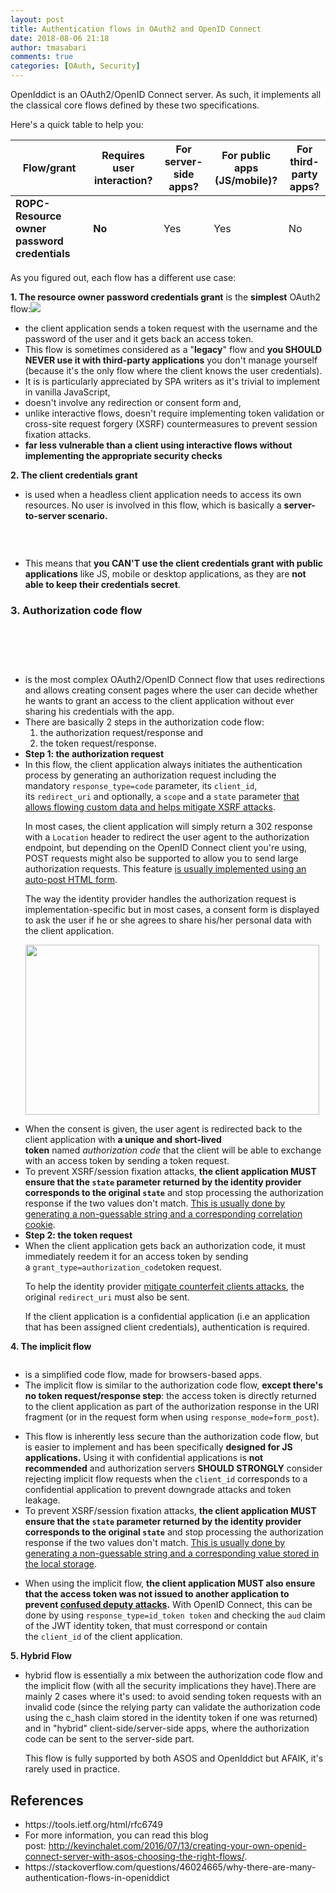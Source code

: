 ```yaml
---
layout: post
title: Authentication flows in OAuth2 and OpenID Connect
date: 2018-08-06 21:18
author: tmasabari
comments: true
categories: [OAuth, Security]
---
```

OpenIddict is an OAuth2/OpenID Connect server. As such, it implements all the classical core flows defined by these two specifications.

Here's a quick table to help you:
<table style="height: 196px;">
<thead>
<tr style="height: 56px;">
<th style="height: 56px;">Flow/grant</th>
<th style="height: 56px;">Requires user interaction?</th>
<th style="height: 56px;">For server-side apps?</th>
<th style="height: 56px;">For public apps (JS/mobile)?</th>
<th style="height: 56px;">For third-party apps?</th>
</tr>
</thead>
<tbody>
<tr style="height: 56px;">
<td style="height: 56px;"><strong>ROPC- Resource owner password credentials</strong></td>
<td style="height: 56px;"><strong>No</strong></td>
<td style="height: 56px;">Yes</td>
<td style="height: 56px;">Yes</td>
<td style="height: 56px;">No</td>
</tr>
<tr style="height: 28px;">
<td style="height: 28px;"><strong>Client credentials</strong></td>
<td style="height: 28px;"><strong>No</strong></td>
<td style="height: 28px;">Yes</td>
<td style="height: 28px;">No</td>
<td style="height: 28px;">Yes</td>
</tr>
<tr style="height: 28px;">
<td style="height: 28px;">Authorization code</td>
<td style="height: 28px;">Yes</td>
<td style="height: 28px;">Yes</td>
<td style="height: 28px;">Yes</td>
<td style="height: 28px;">Yes</td>
</tr>
<tr style="height: 28px;">
<td style="height: 28px;">Implicit</td>
<td style="height: 28px;">Yes</td>
<td style="height: 28px;">No</td>
<td style="height: 28px;">Yes</td>
<td style="height: 28px;">Yes</td>
</tr>
</tbody>
</table>
As you figured out, each flow has a different use case:

<strong>1. The resource owner password credentials grant</strong> is the <strong>simplest</strong> OAuth2 flow:<img src="https://kevinchalet.com/2016/07/13/creating-your-own-openid-connect-server-with-asos-choosing-the-right-flows/resource-owner-password-flow.png" />
<ul>
 	<li>the client application sends a token request with the username and the password of the user and it gets back an access token.</li>
 	<li>This flow is sometimes considered as a "<strong>legacy</strong>" flow and <strong>you SHOULD NEVER use it with third-party applications</strong> you don't manage yourself (because it's the only flow where the client knows the user credentials).</li>
 	<li>It is is particularly appreciated by SPA writers as it's trivial to implement in vanilla JavaScript,</li>
 	<li>doesn't involve any redirection or consent form and,</li>
 	<li>unlike interactive flows, doesn't require implementing token validation or cross-site request forgery (XSRF) countermeasures to prevent session fixation attacks.</li>
 	<li><strong>far less vulnerable than a client using interactive flows without implementing the appropriate security checks</strong></li>
</ul>
<strong>2. The client credentials grant</strong>
<ul>
 	<li>is used when a headless client application needs to access its own resources. No user is involved in this flow, which is basically a <strong><strong><strong>server-to-server scenario.</strong></strong></strong></li>
</ul>
&nbsp;
<p id="JCUzEfp"><img class="alignnone size-full wp-image-1665 " src="/wp-content/uploads/2018/08/img_5b686d6f6fdee.png" alt="" /></p>

<ul>
 	<li>This means that <strong>you CAN'T use the client credentials grant with public applications</strong> like JS, mobile or desktop applications, as they are <strong>not able to keep their credentials secret</strong>.</li>
</ul>
<h3 id="Authorization-code-flow">3. Authorization code flow</h3>
&nbsp;
<p id="mEjzzps"><img class="size-full wp-image-1669 aligncenter" src="/wp-content/uploads/2018/08/img_5b698ff72c339.png" alt="" /></p>
&nbsp;
<ul>
 	<li>is the most complex OAuth2/OpenID Connect flow that uses redirections and allows creating consent pages where the user can decide whether he wants to grant an access to the client application without ever sharing his credentials with the app.</li>
 	<li>There are basically 2 steps in the authorization code flow:
<ol>
 	<li>the authorization request/response and</li>
 	<li>the token request/response.</li>
</ol>
</li>
 	<li><strong>Step 1: the authorization request</strong></li>
 	<li>In this flow, the client application always initiates the authentication process by generating an authorization request including the mandatory <code>response_type=code</code> parameter, its <code>client_id</code>, its <code>redirect_uri</code> and optionally, a <code>scope</code> and a <code>state</code> parameter <a href="http://openid.net/specs/openid-connect-core-1_0.html#AuthRequest" target="_blank" rel="external noopener">that allows flowing custom data and helps mitigate XSRF attacks</a>.
<div class="note tip">

In most cases, the client application will simply return a 302 response with a <code>Location</code> header to redirect the user agent to the authorization endpoint, but depending on the OpenID Connect client you're using, POST requests might also be supported to allow you to send large authorization requests. This feature <a href="https://github.com/aspnet/Security/pull/392" target="_blank" rel="external noopener">is usually implemented using an auto-post HTML form</a>.

</div>
The way the identity provider handles the authorization request is implementation-specific but in most cases, a consent form is displayed to ask the user if he or she agrees to share his/her personal data with the client application.
<p id="DhDIwbA"><img class="alignnone wp-image-1670 " src="/wp-content/uploads/2018/08/img_5b699086a671b.png" alt="" width="470" height="272" /></p>
</li>
 	<li>When the consent is given, the user agent is redirected back to the client application with <strong>a unique and short-lived token</strong> named <em>authorization code</em> that the client will be able to exchange with an access token by sending a token request.</li>
 	<li>To prevent XSRF/session fixation attacks, <strong>the client application MUST ensure that the <code>state</code> parameter returned by the identity provider corresponds to the original <code>state</code></strong> and stop processing the authorization response if the two values don't match. <a href="https://tools.ietf.org/html/rfc6749#section-10.12" target="_blank" rel="external noopener">This is usually done by generating a non-guessable string and a corresponding correlation cookie</a>.</li>
 	<li><strong>Step 2: the token request</strong></li>
 	<li>When the client application gets back an authorization code, it must immediately reedem it for an access token by sending a <code>grant_type=authorization_code</code>token request.
<div class="note tip">

To help the identity provider <a href="https://tools.ietf.org/html/rfc6819#section-4.4.1.7" target="_blank" rel="external noopener">mitigate counterfeit clients attacks</a>, the original <code>redirect_uri</code> must also be sent.

If the client application is a confidential application (i.e an application that has been assigned client credentials), authentication is required.

</div></li>
</ul>
<strong>4. The implicit flow</strong>
<p id="HLxUkBO"><img class="size-full wp-image-1671 aligncenter" src="/wp-content/uploads/2018/08/img_5b6991d7ab2c7.png" alt="" /></p>

<ul>
 	<li>is a simplified code flow, made for browsers-based apps.</li>
 	<li>The implicit flow is similar to the authorization code flow, <strong>except there's no token request/response step</strong>: the access token is directly returned to the client application as part of the authorization response in the URI fragment (or in the request form when using <code>response_mode=form_post</code>).</li>
</ul>
<div class="note info">
<ul>
 	<li>This flow is inherently less secure than the authorization code flow, but is easier to implement and has been specifically <strong>designed for JS applications.</strong> Using it with confidential applications is <strong>not recommended</strong> and authorization servers <strong>SHOULD STRONGLY</strong> consider rejecting implicit flow requests when the <code>client_id</code> corresponds to a confidential application to prevent downgrade attacks and token leakage.</li>
 	<li>To prevent XSRF/session fixation attacks, <strong>the client application MUST ensure that the <code>state</code> parameter returned by the identity provider corresponds to the original <code>state</code></strong> and stop processing the authorization response if the two values don't match. <a href="https://tools.ietf.org/html/rfc6749#section-10.12" target="_blank" rel="external noopener">This is usually done by generating a non-guessable string and a corresponding value stored in the local storage</a>.</li>
</ul>
</div>
<div class="note warn">
<ul>
 	<li>When using the implicit flow, <strong>the client application MUST also ensure that the access token was not issued to another application to prevent <a href="http://stackoverflow.com/a/17439317/542757" target="_blank" rel="external noopener">confused deputy attacks</a>.</strong> With OpenID Connect, this can be done by using <code>response_type=id_token token</code> and checking the <code>aud</code> claim of the JWT identity token, that must correspond or contain the <code>client_id</code> of the client application.</li>
</ul>
<strong>5. Hybrid Flow</strong>
<ul>
 	<li>hybrid flow is essentially a mix between the authorization code flow and the implicit flow (with all the security implications they have).There are mainly 2 cases where it's used: to avoid sending token requests with an invalid code (since the relying party can validate the authorization code using the c_hash claim stored in the identity token if one was returned) and in "hybrid" client-side/server-side apps, where the authorization code can be sent to the server-side part.

This flow is fully supported by both ASOS and OpenIddict but AFAIK, it's rarely used in practice.</li>
</ul>
</div>
<h2>References</h2>
<ul>
 	<li>https://tools.ietf.org/html/rfc6749</li>
 	<li>For more information, you can read this blog post: <a href="http://kevinchalet.com/2016/07/13/creating-your-own-openid-connect-server-with-asos-choosing-the-right-flows/" rel="nofollow noreferrer">http://kevinchalet.com/2016/07/13/creating-your-own-openid-connect-server-with-asos-choosing-the-right-flows/</a>.</li>
 	<li>https://stackoverflow.com/questions/46024665/why-there-are-many-authentication-flows-in-openiddict</li>
</ul>

